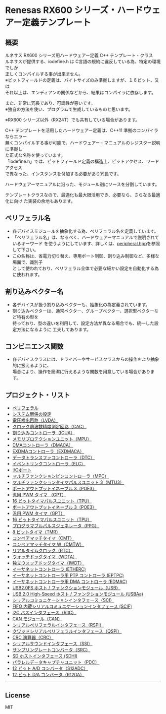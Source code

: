 Renesas RX600 シリーズ・ハードウェアー定義テンプレート
=========

## 概要
ルネサス RX600 シリーズ用ハードウェアー定義 C++ テンプレート・クラス   
ルネサスが提供する、iodefine.h は C言語の規約に違反している為、特定の環境でしか   
正しくコンパイルする事が出来ません。   
※ビットフィールドの定義は、バイトサイズのみ準拠しますが、１６ビット、又は   
それ以上は、エンディアンの関係などから、結果はコンパイラに依存します。
   
また、非常に冗長であり、可読性が悪いです。   
※独自の方法を使い、プログラムで生成しているものと思います。   
   
※RX600 シリーズ以外（RX24T）でも共有している場合があります。
   
C++ テンプレートを活用したハードウェアー定義は、C++11 準拠のコンパイラならエラー   
無くコンパイルする事が可能で、ハードウェアー・マニュアルのレジスター説明に準拠し   
た正式な名称を使っています。   
「iodefine.h」では、ビットフィールド定義の構造上、ビットアクセス、ワードアクセス   
で異なった、インスタンスを付加する必要があり冗長です。
   
ハードウェアーマニュアルに沿った、モジュール別にソースを分割しています。   
   
テンプレートクラスなので、最適化も最大限活用でき、必要なら、さらなる最適化に向け
た実装の余地もあります。   
   
## ペリフェラル名
 - 各デバイスモジュールを抽象化する為、ペリフェラル名を定義しています。
 - 「ペリフェラル名」は、なるべく、ハードウェアーマニュアルで説明されているキーワード
を使うようにしています、詳しくは、[peripheral.hpp](peripheral.hpp?ts=4)を参照して下さい。
 - この名称は、省電力切り替え、専用ポート制御、割り込み制御など、多様な場面で、識別子    
として使われており、ペリフェラル全体で必要な細かい設定を自動化する為に使われます。
   
## 割り込みベクター名
 - 各デバイスが扱う割り込みベクターも、抽象化の為定義されています。
 - 割り込みベクターは、通常ベクター、グループベクター、選択型ベクターなど特有の型を   
持っており、型の違いを利用して、設定方法が異なる場合でも、統一した設定方法になるように
工夫してあります。   

## コンビニエンス関数
 - 各デバイスクラスには、ドライバーやサービスクラスからの操作をより抽象的に扱えるように、   
場合により、操作を簡潔に行えるような関数を用意している場合があります。
   
## プロジェクト・リスト
 - [ペリフェラル](peripheral.hpp?ts=4)
 - [システム関係の設定](system.hpp?ts=4)
 - [電圧検出回路（LVDA）](lvda.hpp?ts=4)
 - [クロック周波数精度測定回路（CAC）](cac.hpp?ts=4)
 - [割り込みコントローラ（ICUA）](icu.hpp?ts=4)
 - [メモリプロテクションユニット（MPU）](mpu.hpp?ts=4)
 - [DMAコントローラ（DMACA）](dmac.hpp?ts=4)
 - [EXDMAコントローラ（EXDMACA）](exdmac.hpp?ts=4)
 - [データトランスファコントローラ（DTC）](dtc.hpp?ts=4)
 - [イベントリンクコントローラ（ELC）](elc.hpp?ts=4)
 - [I/Oポート](port.hpp?ts=4)
 - [マルチファンクションピンコントローラ（MPC）](mpc.hpp?ts=4)
 - [マルチファンクションタイマパルスユニット 3（MTU3）](mtu3.hpp?ts=4)
 - [ポートアウトプットイネーブル 3（POE3）](poe3.hpp?ts=4)
 - [汎用 PWM タイマ （GPT）](gpt.hpp?ts=4)
 - [16 ビットタイマパルスユニット（TPU）](tpu.hpp?ts=4)
 - [ポートアウトプットイネーブル 3（POE3）](poe3.hpp?ts=4)
 - [汎用 PWM タイマ（GPT）](gpt.hpp?ts=4)
 - [16 ビットタイマパルスユニット（TPU）](tpu.hpp?ts=4)
 - [プログラマブルパルスジェネレータ（PPG）](ppg.hpp?ts=4)
 - [8 ビットタイマ（TMR）](tmr.hpp?ts=4)
 - [コンペアマッチタイマ（CMT）](cmt.hpp?ts=4)
 - [コンペアマッチタイマ W（CMTW）](cmtw.hpp?ts=4)
 - [リアルタイムクロック（RTC）](rtc.hpp?ts=4)
 - [ウォッチドッグタイマ（WDTA）](wdta.hpp?ts=4)
 - [独立ウォッチドッグタイマ（IWDT）](iwdt.hpp?ts=4)
 - [イーサネットコントローラ (ETHERC)](etherc.hpp?ts=4)
 - [イーサネットコントローラ用 PTP コントローラ (EPTPC)](eptpc.hpp?ts=4)
 - [イーサネットコントローラ用 DMA コントローラ (EDMAC)](edmac.hpp?ts=4)
 - [USB2.0FS ホスト / ファンクションモジュール（USB）](usb.hpp?ts=4)
 - [USB 2.0 High-Speed ホスト / ファンクションモジュール (USBAa)](usba.hpp?ts=4)
 - [シリアルコミュニケーションインタフェース（SCI）](sci.hpp?ts=4)
 - [FIFO 内蔵シリアルコミュニケーションインタフェース (SCIF)](scif.hpp?ts=4)
 - [I2C バスインタフェース（RIIC）](riic.hpp?ts=4)
 - [CAN モジュール（CAN）](can.hpp?ts=4)
 - [シリアルペリフェラルインタフェース（RSPI）](rspi.hpp?ts=4)
 - [クワッドシリアルペリフェラルインタフェース（QSPI）](qspi.hpp?ts=4)
 - [CRC 演算器（CRC）](crc.hpp?ts=4)
 - [シリアルサウンドインタフェース（SSI）](ssi.hpp?ts=4)
 - [サンプリングレートコンバータ（SRC）](src.hpp?ts=4)
 - [SD ホストインタフェース (SDHI)](sdhi.hpp?ts=4)
 - [パラレルデータキャプチャユニット（PDC）](pdc.hpp?ts=4)
 - [12 ビット A/D コンバータ（S12ADC）](s12adc.hpp?ts=4)
 - [12 ビット D/A コンバータ（R12DA）](r12da.hpp?ts=4)
   
-----
   
License
----

MIT

